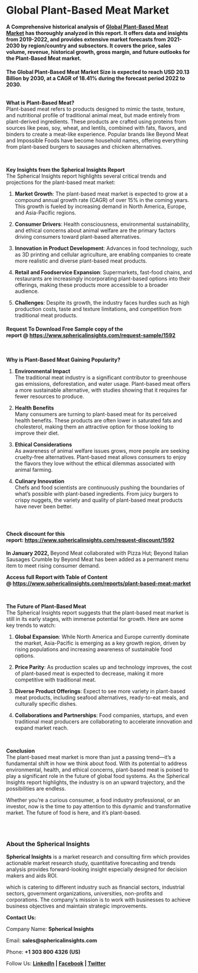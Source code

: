 <h1 class="news-post-title">Global Plant-Based Meat Market&nbsp;</h1>
<p><strong>A Comprehensive historical analysis of&nbsp;<a href="https://www.sphericalinsights.com/reports/plant-based-meat-market" target="_blank" rel="noreferrer noopener">Global Plant-Based Meat Market</a>&nbsp;has thoroughly analyzed in this report. It offers data and insights from 2019-2022, and provides extensive market forecasts from 2021-2030 by region/country and subsectors. It covers the price, sales volume, revenue, historical growth, gross margin, and future outlooks for the Plant-Based Meat market.</strong></p>
<h4><strong>The Global Plant-Based Meat Market Size is expected to reach USD 20.13 Billion by 2030, at a CAGR of 18.41% during the forecast period 2022 to 2030.</strong></h4>
<p><strong><img src="https://www.sphericalinsights.com/images/rd/plant-based-meat-market.png" alt="" /></strong></p>
<p><strong>What is Plant-Based Meat?</strong><br />Plant-based meat refers to products designed to mimic the taste, texture, and nutritional profile of traditional animal meat, but made entirely from plant-derived ingredients. These products are crafted using proteins from sources like peas, soy, wheat, and lentils, combined with fats, flavors, and binders to create a meat-like experience. Popular brands like Beyond Meat and Impossible Foods have become household names, offering everything from plant-based burgers to sausages and chicken alternatives.</p>
<p>&nbsp;</p>
<p><strong>Key Insights from the Spherical Insights Report</strong><br />The Spherical Insights report highlights several critical trends and projections for the plant-based meat market:</p>
<ol>
<li>
<p><strong>Market Growth</strong>: The plant-based meat market is expected to grow at a compound annual growth rate (CAGR) of over 15% in the coming years. This growth is fueled by increasing demand in North America, Europe, and Asia-Pacific regions.</p>
</li>
<li>
<p><strong>Consumer Drivers</strong>: Health consciousness, environmental sustainability, and ethical concerns about animal welfare are the primary factors driving consumers toward plant-based alternatives.</p>
</li>
<li>
<p><strong>Innovation in Product Development</strong>: Advances in food technology, such as 3D printing and cellular agriculture, are enabling companies to create more realistic and diverse plant-based meat products.</p>
</li>
<li>
<p><strong>Retail and Foodservice Expansion</strong>: Supermarkets, fast-food chains, and restaurants are increasingly incorporating plant-based options into their offerings, making these products more accessible to a broader audience.</p>
</li>
<li>
<p><strong>Challenges</strong>: Despite its growth, the industry faces hurdles such as high production costs, taste and texture limitations, and competition from traditional meat products.</p>
</li>
</ol>
<h4>Request To Download Free Sample copy of the report&nbsp;@&nbsp;<a href="https://www.sphericalinsights.com/request-sample/1592">https://www.sphericalinsights.com/request-sample/1592</a></h4>
<p>&nbsp;</p>
<p><strong>Why is Plant-Based Meat Gaining Popularity?</strong></p>
<ol>
<li>
<p><strong>Environmental Impact</strong><br />The traditional meat industry is a significant contributor to greenhouse gas emissions, deforestation, and water usage. Plant-based meat offers a more sustainable alternative, with studies showing that it requires far fewer resources to produce.</p>
</li>
<li>
<p><strong>Health Benefits</strong><br />Many consumers are turning to plant-based meat for its perceived health benefits. These products are often lower in saturated fats and cholesterol, making them an attractive option for those looking to improve their diet.</p>
</li>
<li>
<p><strong>Ethical Considerations</strong><br />As awareness of animal welfare issues grows, more people are seeking cruelty-free alternatives. Plant-based meat allows consumers to enjoy the flavors they love without the ethical dilemmas associated with animal farming.</p>
</li>
<li>
<p><strong>Culinary Innovation</strong><br />Chefs and food scientists are continuously pushing the boundaries of what&rsquo;s possible with plant-based ingredients. From juicy burgers to crispy nuggets, the variety and quality of plant-based meat products have never been better.</p>
</li>
</ol>
<h4>&nbsp;</h4>
<h4>Check discount for this report:&nbsp;<a href="https://www.sphericalinsights.com/request-discount/1592">https://www.sphericalinsights.com/request-discount/1592</a></h4>
<p><strong>In January 2022,&nbsp;</strong>Beyond Meat collaborated with Pizza Hut; Beyond Italian Sausages Crumble by Beyond Meat has been added as a permanent menu item to meet rising consumer demand.</p>
<p><strong>Access full Report with Table of Content @&nbsp;<a href="https://www.sphericalinsights.com/reports/plant-based-meat-market">https://www.sphericalinsights.com/reports/plant-based-meat-market</a>&nbsp;</strong></p>
<p>&nbsp;</p>
<p><strong>The Future of Plant-Based Meat</strong><br />The Spherical Insights report suggests that the plant-based meat market is still in its early stages, with immense potential for growth. Here are some key trends to watch:</p>
<ol>
<li>
<p><strong>Global Expansion</strong>: While North America and Europe currently dominate the market, Asia-Pacific is emerging as a key growth region, driven by rising populations and increasing awareness of sustainable food options.</p>
</li>
<li>
<p><strong>Price Parity</strong>: As production scales up and technology improves, the cost of plant-based meat is expected to decrease, making it more competitive with traditional meat.</p>
</li>
<li>
<p><strong>Diverse Product Offerings</strong>: Expect to see more variety in plant-based meat products, including seafood alternatives, ready-to-eat meals, and culturally specific dishes.</p>
</li>
<li>
<p><strong>Collaborations and Partnerships</strong>: Food companies, startups, and even traditional meat producers are collaborating to accelerate innovation and expand market reach.</p>
</li>
</ol>
<p>&nbsp;</p>
<p><strong>Conclusion</strong><br />The plant-based meat market is more than just a passing trend&mdash;it&rsquo;s a fundamental shift in how we think about food. With its potential to address environmental, health, and ethical concerns, plant-based meat is poised to play a significant role in the future of global food systems. As the Spherical Insights report highlights, the industry is on an upward trajectory, and the possibilities are endless.</p>
<p>Whether you&rsquo;re a curious consumer, a food industry professional, or an investor, now is the time to pay attention to this dynamic and transformative market. The future of food is here, and it&rsquo;s plant-based.</p>
<h3>&nbsp;</h3>
<h3><strong>About the Spherical Insights</strong></h3>
<p><strong>Spherical Insights</strong>&nbsp;is a market research and consulting firm which provides actionable market research study, quantitative forecasting and trends analysis provides forward-looking insight especially designed for decision makers and aids ROI.</p>
<p>which is catering to different industry such as financial sectors, industrial sectors, government organizations, universities, non-profits and corporations. The company's mission is to work with businesses to achieve business objectives and maintain strategic improvements.</p>
<p><strong>Contact Us:</strong></p>
<p>Company Name:&nbsp;<strong>Spherical Insights</strong></p>
<p>Email:&nbsp;<strong>sales@sphericalinsights.com</strong></p>
<p>Phone:&nbsp;<strong>+1 303 800 4326 (US)</strong></p>
<p>Follow Us:&nbsp;<strong><a href="https://www.linkedin.com/company/spherical-insight/"><u>LinkedIn</u></a>&nbsp;|&nbsp;<a href="https://www.facebook.com/sphericalinsights22"><u>Facebook</u></a>&nbsp;|&nbsp;<a href="https://twitter.com/SInsights_US"><u>Twitter</u></a></strong></p>

